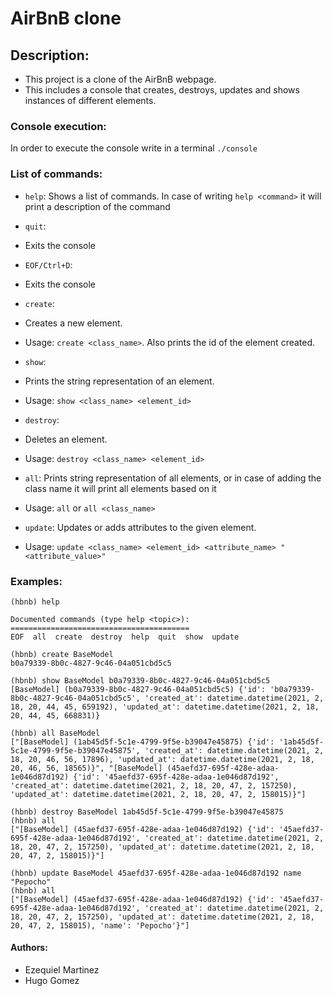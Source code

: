 # AirBnB clone

## Description:
* This project is a clone of the AirBnB webpage.
* This includes a console that creates, destroys, updates and shows instances of different elements.

### Console execution:
In order to execute the console write in a terminal `./console`

### List of commands:
* `help`: Shows a list of commands. In case of writing `help <command>` it will print a description of the command

* `quit`:
* Exits the console

* `EOF/Ctrl+D`:
* Exits the console

* `create`:
* Creates a new element.
* Usage: `create <class_name>`. Also prints the id of the element created.

* `show`:
* Prints the string representation of an element.
* Usage: `show <class_name> <element_id>`

* `destroy`:
* Deletes an element.
* Usage: `destroy <class_name> <element_id>`

* `all`: Prints string representation of all elements, or in case of adding the class name it will print all elements based on it
* Usage: `all` or `all <class_name>`

* `update`: Updates or adds attributes to the given element.
* Usage: `update <class_name> <element_id> <attribute_name> "<attribute_value>"`

### Examples:
```
(hbnb) help

Documented commands (type help <topic>):
========================================
EOF  all  create  destroy  help  quit  show  update
```

```
(hbnb) create BaseModel
b0a79339-8b0c-4827-9c46-04a051cbd5c5
```

```
(hbnb) show BaseModel b0a79339-8b0c-4827-9c46-04a051cbd5c5
[BaseModel] (b0a79339-8b0c-4827-9c46-04a051cbd5c5) {'id': 'b0a79339-8b0c-4827-9c46-04a051cbd5c5', 'created_at': datetime.datetime(2021, 2, 18, 20, 44, 45, 659192), 'updated_at': datetime.datetime(2021, 2, 18, 20, 44, 45, 668831)}
```

```
(hbnb) all BaseModel
["[BaseModel] (1ab45d5f-5c1e-4799-9f5e-b39047e45875) {'id': '1ab45d5f-5c1e-4799-9f5e-b39047e45875', 'created_at': datetime.datetime(2021, 2, 18, 20, 46, 56, 17896), 'updated_at': datetime.datetime(2021, 2, 18, 20, 46, 56, 18565)}", "[BaseModel] (45aefd37-695f-428e-adaa-1e046d87d192) {'id': '45aefd37-695f-428e-adaa-1e046d87d192', 'created_at': datetime.datetime(2021, 2, 18, 20, 47, 2, 157250), 'updated_at': datetime.datetime(2021, 2, 18, 20, 47, 2, 158015)}"]
```

```
(hbnb) destroy BaseModel 1ab45d5f-5c1e-4799-9f5e-b39047e45875
(hbnb) all
["[BaseModel] (45aefd37-695f-428e-adaa-1e046d87d192) {'id': '45aefd37-695f-428e-adaa-1e046d87d192', 'created_at': datetime.datetime(2021, 2, 18, 20, 47, 2, 157250), 'updated_at': datetime.datetime(2021, 2, 18, 20, 47, 2, 158015)}"]
```

```
(hbnb) update BaseModel 45aefd37-695f-428e-adaa-1e046d87d192 name "Pepocho"
(hbnb) all
["[BaseModel] (45aefd37-695f-428e-adaa-1e046d87d192) {'id': '45aefd37-695f-428e-adaa-1e046d87d192', 'created_at': datetime.datetime(2021, 2, 18, 20, 47, 2, 157250), 'updated_at': datetime.datetime(2021, 2, 18, 20, 47, 2, 158015), 'name': 'Pepocho'}"]
```

#### Authors:
* Ezequiel Martinez
* Hugo Gomez
